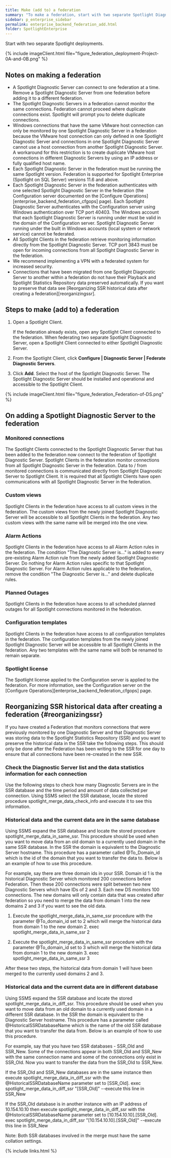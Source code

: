 ```yaml
---
title: Make (add to) a federation
summary: "To make a federation, start with two separate Spotlight Diagnostic Server deployments. More Spotlight Diagnostic Server deployments can now be added to the federation."
sidebar: p_enterprise_sidebar
permalink: enterprise_backend_federation_add.html
folder: SpotlightEnterprise
---
```


Start with two separate Spotlight deployments.

{% include imageClient.html file="figure_federation_deployment-Project-0A-and-0B.png" %}

## Notes on making a federation

* A Spotlight Diagnostic Server can connect to one federation at a time. Remove a Spotlight Diagnostic Server from one federation before adding it to a different federation.
* The Spotlight Diagnostic Servers in a federation cannot monitor the same connections. Federation cannot proceed where duplicate connections exist. Spotlight will prompt you to delete duplicate connections.
* Windows connections that have the same VMware host connection can only be monitored by one Spotlight Diagnostic Server in a federation because the VMware host connection
can only defined in one Spotlight Diagnostic Server and connections in one Spotlight Diagnostic Server cannot use a host connection
from another Spotlight Diagnostic Server. A workaround for this restriction is to create duplicate VMware host connections in different Diagnostic Servers by using an IP address or fully qualified host name.        
* Each Spotlight Diagnostic Server in the federation must be running the same Spotlight version. Federation is supported for Spotlight Enterprise (Spotlight on SQL Server) versions 11.6 and above.
* Each Spotlight Diagnostic Server in the federation authenticates with one selected Spotlight Diagnostic Server in the federation (the Configuration server documented on the [Configure Operations][enterprise_backend_federation_cfgops] page). Each Spotlight Diagnostic Server authenticates with the Configuration server using Windows authentication over TCP port 40403. The Windows account that each Spotlight Diagnostic Server is running under must be valid in the domain of the Configuration server. Spotlight Diagnostic Server running under the built in Windows accounts (local system or network service) cannot be federated.
* All Spotlight Clients in the federation retrieve monitoring information directly from the Spotlight Diagnostic Server. TCP port 3843 must be open for incoming connections from all Spotlight Diagnostic Server in the federation.
* We recommend implementing a VPN with a federated system for increased security.
* Connections that have been migrated from one Spotlight Diagnostic Server to another within a federation do not have their Playback and Spotlight Statistics Repository data preserved automatically. If you want to preserve that data see [Reorganizing SSR historical data after creating a federation][reorganizingssr].


## Steps to make (add to) a federation

1. Open a Spotlight Client.

   If the federation already exists, open any Spotlight Client connected to the federation. When federating two separate Spotlight Diagnostic Server, open a Spotlight Client connected to either Spotlight Diagnostic Server.
2. From the Spotlight Client, click **Configure \| Diagnostic Server \| Federate Diagnostic Servers**.
3. Click **Add**. Select the host of the Spotlight Diagnostic Server. The Spotlight Diagnostic Server should be installed and operational and accessible to the Spotlight Client.


{% include imageClient.html file="figure_federation_Federation-of-DS.png" %}


## On adding a Spotlight Diagnostic Server to the federation

### Monitored connections
The Spotlight Clients connected to the Spotlight Diagnostic Server that has been added to the federation now connect to the federation of Spotlight Diagnostic Server. Spotlight Clients in the federation monitor connections from all Spotlight Diagnostic Server in the federation. Data to / from monitored connections is communicated directly from Spotlight Diagnostic Server to Spotlight Client. It is required that all Spotlight Clients have open communications with all Spotlight Diagnostic Server in the federation.

### Custom views
Spotlight Clients in the federation have access to all custom views in the federation. The custom views from the newly joined Spotlight Diagnostic Server will be accessible to all Spotlight Clients in the federation. Any two custom views with the same name will be merged into the one view.

### Alarm Actions
Spotlight Clients in the federation have access to all Alarm Action rules in the federation. The condition "The Diagnostic Server is…" is added to every pre-existing Alarm Action rule from the newly added Spotlight Diagnostic Server. Do nothing for Alarm Action rules specific to that Spotlight Diagnostic Server. For Alarm Action rules applicable to the federation, remove the condition "The Diagnostic Server is…" and delete duplicate rules.

### Planned Outages
Spotlight Clients in the federation have access to all scheduled planned outages for all Spotlight connections monitored in the federation.

### Configuration templates
Spotlight Clients in the federation have access to all configuration templates in the federation. The configuration templates from the newly joined Spotlight Diagnostic Server will be accessible to all Spotlight Clients in the federation. Any two templates with the same name will both be renamed to remain separate.

### Spotlight license
The Spotlight license applied to the Configuration server is applied to the federation. For more information, see the Configuration server on the  [Configure Operations][enterprise_backend_federation_cfgops] page.

## Reorganizing SSR historical data after creating a federation {#reorganizingssr}

If you have created a Federation that monitors connections that were previously monitored by one Diagnostic Server and that Diagnostic Server was storing data to the Spotlight Statistics Repository (SSR) and you want to preserve the historical data in the SSR take the following steps. This should only be done after the Federation has been writing to the SSR for one day to ensure that all connections have been re-created in the new SSR.

### Check the Diagnostic Server list and the data statistics information for each connection

Use the following steps to check how many Diagnostic Servers are in the SSR database and the time period and amount of data collected per connection.
Using SSMS select the SSR database, locate the stored procedure spotlight_merge_data_check_info and execute it to see this information.

### Historical data and the current data are in the same database

Using SSMS expand the SSR database and locate the stored procedure spotlight_merge_data_in_same_ssr. This procedure should be used when you want to move data from an old domain to a currently used domain in the same SSR database. In the SSR the domain is equivalent to the Diagnostic Server hostname. This procedure has a parameter called @To_Domain_id which is the id of the domain that you want to transfer the data to. Below is an example of how to use this procedure.

For example, say there are three domain ids in your SSR. Domain id 1 is the historical Diagnostic Server which monitored 200 connections before Federation. Then these 200 connections were split between two new Diagnostic Servers which have IDs of 2 and 3. Each new DS monitors 100 connections. The new domains will only contain data that was created after federation so you need to merge the data from domain 1 into the new domains 2 and 3 if you want to see the old data.

1. Execute the spotlight_merge_data_in_same_ssr procedure with the parameter @To_domain_id set to 2 which will merge the historical data from domain 1 to the new domain 2.
   exec spotlight_merge_data_in_same_ssr 2  

2. Execute the spotlight_merge_data_in_same_ssr procedure with the parameter @To_domain_id set to 3 which will merge the historical data from domain 1 to the new domain 3.
   exec spotlight_merge_data_in_same_ssr 3  

After these two steps, the historical data from domain 1 will have been merged to the currently used domains 2 and 3.


### Historical data and the current data are in different database

Using SSMS expand the SSR database and locate the stored spotlight_merge_data_in_diff_ssr. This procedure should be used when you want to move data from an old domain to a currently used domain in a different SSR database. In the SSR the domain is equivalent to the Diagnostic Server hostname. This procedure has a parameter called @HistoricalSSRDatabaseName which is the name of the old SSR database that you want to transfer the data from. Below is an example of how to use this procedure.

For example, say that you have two SSR databases - SSR_Old and SSR_New. Some of the connections appear in both SSR_Old and SSR_New with the same connection name and some of the connections only exist in SSR_Old. Now you want to transfer the data from the SSR_Old to SSR_New.

If the SSR_Old and SSR_New databases are in the same instance then execute spotlight_merge_data_in_diff_ssr with the @HistoricalSSRDatabaseName parameter set to [SSR_Old].
exec spotlight_merge_data_in_diff_ssr "[SSR_Old]"   --execute this line in SSR_New

If the SSR_Old database is in another instance with an IP address of 10.154.10.10 then execute spotlight_merge_data_in_diff_ssr with the @HistoricalSSRDatabaseName parameter set to [10.154.10.10].[SSR_Old].
exec spotlight_merge_data_in_diff_ssr "[10.154.10.10].[SSR_Old]"  --execute this line in SSR_New

Note: Both SSR databases involved in the merge must have the same collation settings.

{% include links.html %}
